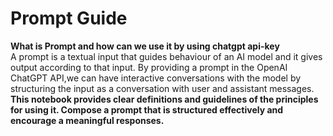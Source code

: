 # <strong> Prompt Guide </strong>
 <strong> What is Prompt and how can we use it by using chatgpt api-key </strong>
 <br>
 A prompt is a textual input that guides  behaviour of an AI model and it gives output according to that input. By providing a prompt in the OpenAI ChatGPT API,we  can have interactive conversations  with the model by structuring the input as a conversation with user and assistant messages.<br>
 <strong> This notebook provides clear definitions and guidelines of the principles for using it. Compose a prompt that is structured effectively and encourage a meaningful responses.
</strong><br>
